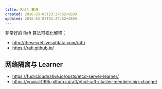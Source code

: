 ```yaml
---
title: Raft 算法
created: 2016-03-03T23:27:52+0800
updated: 2016-03-03T23:27:52+0800
---
```



非常好的 Raft 算法可视化解释：

- http://thesecretlivesofdata.com/raft/
- https://raft.github.io/

## 网络隔离与 Learner

- https://fuckcloudnative.io/posts/etcd-server-learner/
- https://youjiali1995.github.io/raft/etcd-raft-cluster-membership-change/
